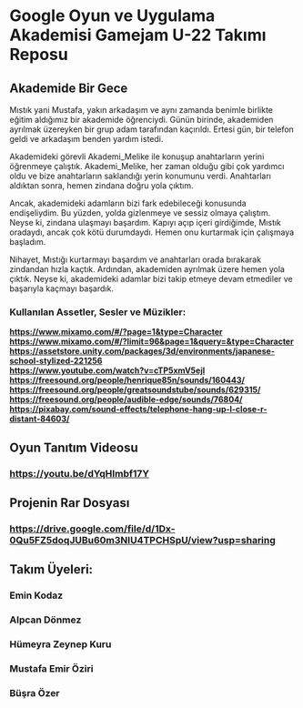 # Google Oyun ve Uygulama Akademisi Gamejam U-22 Takımı Reposu
## Akademide Bir Gece  


Mıstık yani Mustafa, yakın arkadaşım ve aynı zamanda benimle birlikte eğitim aldığımız bir akademide öğrenciydi. Günün birinde, akademiden ayrılmak üzereyken bir grup adam tarafından kaçırıldı. Ertesi gün, bir telefon geldi ve arkadaşım benden yardım istedi.  

Akademideki görevli Akademi_Melike ile konuşup anahtarların yerini öğrenmeye çalıştık. Akademi_Melike, her zaman olduğu gibi çok yardımcı oldu ve bize anahtarların saklandığı yerin konumunu verdi. Anahtarları aldıktan sonra, hemen zindana doğru yola çıktım.  

Ancak, akademideki adamların bizi fark edebileceği konusunda endişeliydim. Bu yüzden, yolda gizlenmeye ve sessiz olmaya çalıştım. Neyse ki, zindana ulaşmayı başardım. Kapıyı açıp içeri girdiğimde, Mıstık oradaydı, ancak çok kötü durumdaydı. Hemen onu kurtarmak için çalışmaya başladım.  

Nihayet, Mıstığı kurtarmayı başardım ve anahtarları orada bırakarak zindandan hızla kaçtık. Ardından, akademiden ayrılmak üzere hemen yola çıktık. Neyse ki, akademideki adamlar bizi takip etmeye devam etmediler ve başarıyla kaçmayı başardık.


### Kullanılan Assetler, Sesler ve Müzikler:

**https://www.mixamo.com/#/?page=1&type=Character**  
**https://www.mixamo.com/#/?limit=96&page=1&query=&type=Character**  
**https://assetstore.unity.com/packages/3d/environments/japanese-school-stylized-221256**  
**https://www.youtube.com/watch?v=cTP5xmV5ejI**  
**https://freesound.org/people/henrique85n/sounds/160443/**  
**https://freesound.org/people/greatsoundstube/sounds/629315/**  
**https://freesound.org/people/audible-edge/sounds/76804/**  
**https://pixabay.com/sound-effects/telephone-hang-up-l-close-r-distant-84603/**  

## Oyun Tanıtım Videosu  
### https://youtu.be/dYqHImbf17Y  

## Projenin Rar Dosyası
### https://drive.google.com/file/d/1Dx-0Qu5FZ5doqJUBu60m3NIU4TPCHSpU/view?usp=sharing

## Takım Üyeleri:
### Emin Kodaz
### Alpcan Dönmez
### Hümeyra Zeynep Kuru
### Mustafa Emir Öziri
### Büşra Özer


